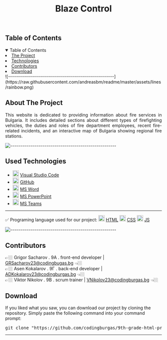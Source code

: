 <h1 align="center"> Blaze Control </h1>
<br>
<h2 id="table-of-contents">Table of Contents</h2>
<details open="open">
<summary>Table of Contents</summary>
<li><a href="#about-the-project">  The Project</a></li>
<li><a href="#used-technologies">  Technologies</a></li>
<li><a href="#contributors">   Contributors</a></li>
<li><a href="#download">    Download</a></li>
</details>
![-----------------------------------------------------](https://raw.githubusercontent.com/andreasbm/readme/master/assets/lines/rainbow.png)
<h2 id="about-the-project">About The Project</h2>
<p align="justify">
This website is dedicated to providing information about fire services in Bulgaria. 
    It includes detailed sections about different types of firefighting vehicles, 
    the duties and roles of fire department employees, 
    recent fire-related incidents, and an interactive map of Bulgaria showing regional fire stations.
</p>

![-----------------------------------------------------](https://raw.githubusercontent.com/andreasbm/readme/master/assets/lines/rainbow.png)
##  Used Technologies
- <img src="https://cdn.freebiesupply.com/logos/large/2x/visual-studio-code-logo-png-transparent.png" width="20" alt="Visual Studio Code Logo"> <a href="https://visualstudio.microsoft.com/vs/">Visual Studio Code</a>
- <img src="https://github.githubassets.com/images/modules/logos_page/GitHub-Mark.png" width="20" alt="GitHub Logo"> <a href="https://github.com/">GitHub</a>
- <img src="https://upload.wikimedia.org/wikipedia/commons/thumb/f/fd/Microsoft_Office_Word_%282019%E2%80%93present%29.svg/2203px-Microsoft_Office_Word_%282019%E2%80%93present%29.svg.png" width="20" alt="MS Word Logo"> <a href="https://en.wikipedia.org/wiki/Microsoft_Word">MS Word</a>
- <img src="https://upload.wikimedia.org/wikipedia/commons/3/3b/Microsoft_PowerPoint_Logo.png" width="20" alt="MS PowerPoint Logo"> <a href="https://bg.wikipedia.org/wiki/Microsoft_PowerPoint">MS PowerPoint</a>
- <img src="https://upload.wikimedia.org/wikipedia/commons/thumb/c/c9/Microsoft_Office_Teams_%282018%E2%80%93present%29.svg/2203px-Microsoft_Office_Teams_%282018%E2%80%93present%29.svg.png" width="20" alt="MS Teams Logo"> <a href="https://www.microsoft.com/en-us/microsoft-teams/group-chat-software">MS Teams</a>
-----------------------------------------------------------------------------------------------------------------------------------
✅ Programing language used for our project: <img src="https://cdn.freebiesupply.com/logos/large/2x/html5-logo-png-transparent.png" width="20" alt="HTML Logo"> <a href="https://cplusplus.com/">HTML</a>
<img src="https://brandslogos.com/wp-content/uploads/images/large/css3-logo.png" width="20" alt="CSS Logo"> <a href="https://cplusplus.com/">CSS</a>
<img src="https://static.vecteezy.com/system/resources/thumbnails/027/127/463/small_2x/javascript-logo-javascript-icon-transparent-free-png.png" width="20" alt="JS Logo"> <a href="https://cplusplus.com/">JS</a>

![-----------------------------------------------------](https://raw.githubusercontent.com/andreasbm/readme/master/assets/lines/rainbow.png)

 
<h2 id="contributors">Contributors</h2>

 
<p1>👉🏼 Grigor Sacharov . 9A . front-end developer | GRSacharov23@codingbugas.bg 👈🏼<p1><br>
<p2>👉🏼 Asen Kokalarov . 9Г . back-end developer | ADKokalarov23@codingburgas.bg 👈🏼<p2><br>
<p3>👉🏼 Viktor Nikolov . 9В . scrum trainer | VNikolov23@codingburgas.bg 👈🏼<p3><br>
 
    
<h2 id="download">Download</h2>
<p>If you liked what you saw, you can download our project by cloning the repository. Simply paste the following command into your command prompt:</p>
<pre align="center">git clone "https://github.com/codingburgas/9th-grade-html-project-blazecontrol"</pre>
 
<hr>